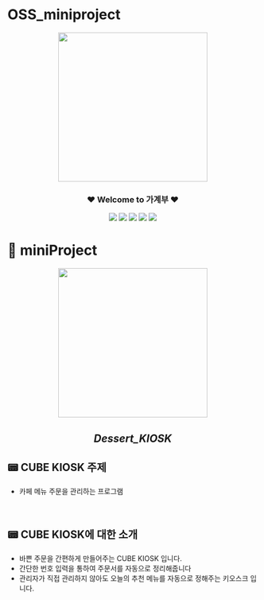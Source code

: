# OSS_miniproject

<div align="center">
<p align="center"><img src="https://cdn.pixabay.com/photo/2016/11/03/11/57/accountant-1794122_1280.png" height="300px" width="300px"></p>

 ### ❤️ Welcome to 가계부 ❤️
 <img src="https://img.shields.io/badge/HTML-E34F26?style=flat-square&logo=HTML5&logoColor=white"/>
 <img src="https://img.shields.io/badge/C-00CCFF?style=flat-square&logo=C&logoColor="white"/>
 <img src="https://img.shields.io/badge/VisualStudioCode-0000FF?style=flat-square&logo=VisualStudioCode&logoColor="black"/>
 <img src="https://img.shields.io/badge/KakaoTalk-FFFF00?style=flat-square&logo=KakaoTalk&logoColor="white"/>
 <img src="https://img.shields.io/badge/Markdown-000000?style=flat-square&logo=Markdown&logoColor="white"/>
                                                                                                            

</div>
    

# 🧊 miniProject

<div align="center"> 

<img src="https://user-images.githubusercontent.com/98035984/167238404-7c0a4810-d7f4-4899-9d73-b195c32b7c1d.png" height="300px" width="300px">
 
  ## *Dessert_KIOSK*  
</div>
  
## 📟 CUBE KIOSK 주제
 - 카페 메뉴 주문을 관리하는 프로그램 

<br/>

## 📟 CUBE KIOSK에 대한 소개
  - 바쁜 주문을 간편하게 만들어주는 CUBE KIOSK 입니다.
  - 간단한 번호 입력을 통하여 주문서를 자동으로 정리해줍니다
  - 관리자가 직접 관리하지 않아도 오늘의 추천 메뉴를 자동으로 정해주는 키오스크 입니다.
